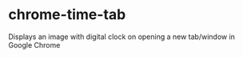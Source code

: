 # chrome-time-tab
Displays an image with digital clock on opening a new tab/window in Google Chrome
